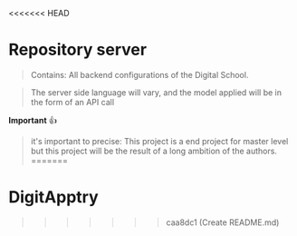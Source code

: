 <<<<<<< HEAD
# Repository server

>Contains:
All backend configurations of the Digital School.

>The server side language will vary, and the model applied will be in the form of an API call 

**Important** 👍

>it's important to precise: 
This project is a end project for master level but this project will be the result of a long ambition of the authors.
=======
# DigitApptry
>>>>>>> caa8dc1 (Create README.md)
